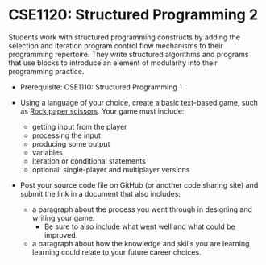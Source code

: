 # CSE1120: Structured Programming 2

Students work with structured programming constructs by adding the selection and iteration program control flow mechanisms to their programming repertoire. They write structured algorithms and programs that use blocks to introduce an element of modularity into their programming practice.

* Prerequisite: CSE1110: Structured Programming 1

* Using a language of your choice, create a basic text-based game, such as [Rock paper scissors](https://en.wikipedia.org/wiki/Rock_paper_scissors). Your game must include:
  * getting input from the player
  * processing the input
  * producing some output
  * variables
  * iteration or conditional statements
  * optional: single-player and multiplayer versions
* Post your source code file on GitHub (or another code sharing site) and submit the link in a document that also includes:
  * a paragraph about the process you went through in designing and writing your game.
    * Be sure to also include what went well and what could be improved.
  * a paragraph about how the knowledge and skills you are learning learning could relate to your future career choices.
